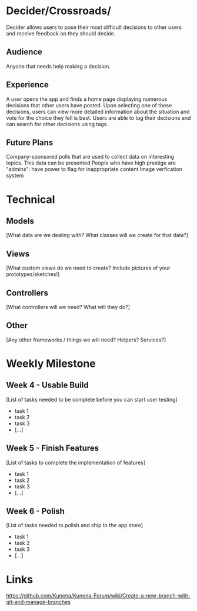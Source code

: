 # Decider/Crossroads/
Decider allows users to pose their most difficult decisions to other users and receive feedback on they should decide. 
## Audience
Anyone that needs help making a decision.
## Experience
A user opens the app and finds a home page displaying numerous decisions that other users have posted.
Upon selecting one of these decisions, users can view more detailed information about the situation and vote for the choice they fell is best. 
Users are able to tag their decisions and can search for other decisions using tags. 
​
## Future Plans
Company-sponsored polls that are used to collect data on interesting topics. This data can be presented 
People who have high prestige are "admins": have power to flag for inappropriate content
Image verfication system
# Technical
## Models
[What data are we dealing with? What classes will we create for that data?]
​
## Views
[What custom views do we need to create? Include pictures of your prototypes/sketches!]
​
## Controllers
[What controllers will we need? What will they do?]
​
## Other
[Any other frameworks / things we will need? Helpers? Services?]
​
# Weekly Milestone
## Week 4 - Usable Build
[List of tasks needed to be complete before you can start user testing]
- task 1
- task 2
- task 3
- [...]
​
## Week 5 - Finish Features
[List of tasks to complete the implementation of features]
- task 1
- task 2
- task 3
- [...]
​
## Week 6 - Polish
[List of tasks needed to polish and ship to the app store]
- task 1
- task 2
- task 3
- [...]
# Links
https://github.com/Kunena/Kunena-Forum/wiki/Create-a-new-branch-with-git-and-manage-branches
